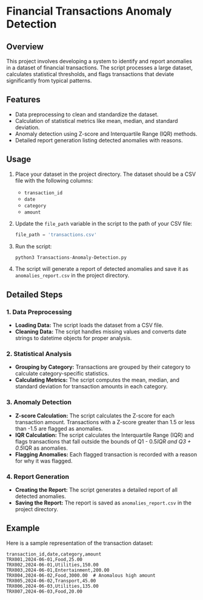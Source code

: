 # Financial Transactions Anomaly Detection

## Overview

This project involves developing a system to identify and report anomalies in a dataset of financial transactions. The script processes a large dataset, calculates statistical thresholds, and flags transactions that deviate significantly from typical patterns.

## Features

- Data preprocessing to clean and standardize the dataset.
- Calculation of statistical metrics like mean, median, and standard deviation.
- Anomaly detection using Z-score and Interquartile Range (IQR) methods.
- Detailed report generation listing detected anomalies with reasons.

## Usage

1. Place your dataset in the project directory. The dataset should be a CSV file with the following columns:
    - `transaction_id`
    - `date`
    - `category`
    - `amount`

2. Update the `file_path` variable in the script to the path of your CSV file:

    ```python
    file_path = 'transactions.csv'
    ```

3. Run the script:

    ```sh
    python3 Transactions-Anomaly-Detection.py
    ```

4. The script will generate a report of detected anomalies and save it as `anomalies_report.csv` in the project directory.

## Detailed Steps

### 1. Data Preprocessing

- **Loading Data:** The script loads the dataset from a CSV file.
- **Cleaning Data:** The script handles missing values and converts date strings to datetime objects for proper analysis.

### 2. Statistical Analysis

- **Grouping by Category:** Transactions are grouped by their category to calculate category-specific statistics.
- **Calculating Metrics:** The script computes the mean, median, and standard deviation for transaction amounts in each category.

### 3. Anomaly Detection

- **Z-score Calculation:** The script calculates the Z-score for each transaction amount. Transactions with a Z-score greater than 1.5 or less than -1.5 are flagged as anomalies.
- **IQR Calculation:** The script calculates the Interquartile Range (IQR) and flags transactions that fall outside the bounds of Q1 - 0.5*IQR and Q3 + 0.5*IQR as anomalies.
- **Flagging Anomalies:** Each flagged transaction is recorded with a reason for why it was flagged.

### 4. Report Generation

- **Creating the Report:** The script generates a detailed report of all detected anomalies.
- **Saving the Report:** The report is saved as `anomalies_report.csv` in the project directory.

## Example

Here is a sample representation of the transaction dataset:

```csv
transaction_id,date,category,amount
TRX001,2024-06-01,Food,25.00
TRX002,2024-06-01,Utilities,150.00
TRX003,2024-06-01,Entertainment,200.00
TRX004,2024-06-02,Food,3000.00  # Anomalous high amount
TRX005,2024-06-02,Transport,45.00
TRX006,2024-06-03,Utilities,135.00
TRX007,2024-06-03,Food,20.00
```
